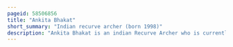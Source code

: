 ```yaml
---
pageid: 58506856
title: "Ankita Bhakat"
short_summary: "Indian recurve archer (born 1998)"
description: "Ankita Bhakat is an indian Recurve Archer who is currently ranked 20th in the World by the World Archery Federation. She is a Member of indian national Recurve Team and competes in international Events in the Women's individual Women's Team and the mixed Team Recurve Categories. She competed in the 2017 World Archery Youth Championships held at Rosario, Argentina, and won the Gold Medal in the Recurve Junior mixed Team Event with Partner Jemson Singh Ningthoujam."
---
```


